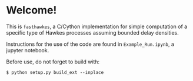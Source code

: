 # Welcome!

This is `fasthawkes`, a C/Cython implementation for simple computation of a specific type of Hawkes processes assuming bounded delay densities.

Instructions for the use of the code are found in `Example_Run.ipynb`, a jupyter notebook.

Before use, do not forget to build with:

```
$ python setup.py build_ext --inplace
```
